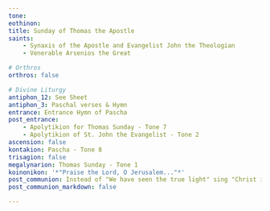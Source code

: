 ```yaml
---
tone: 
eothinon: 
title: Sunday of Thomas the Apostle
saints:
    - Synaxis of the Apostle and Evangelist John the Theologian
    - Venerable Arsenios the Great

# Orthros
orthros: false

# Divine Liturgy
antiphon_12: See Sheet
antiphon_3: Paschal verses & Hymn
entrance: Entrance Hymn of Pascha
post_entrance:
    - Apolytikion for Thomas Sunday - Tone 7
    - Apolytikion of St. John the Evangelist - Tone 2
ascension: false
kontakion: Pascha - Tone 8
trisagion: false
megalynarion: Thomas Sunday - Tone 1
koinonikon: '*"Praise the Lord, O Jerusalem..."*'
post_communion: Instead of "We have seen the true light" sing "Christ is Risen" **ONCE**
post_communion_markdown: false

---
```


